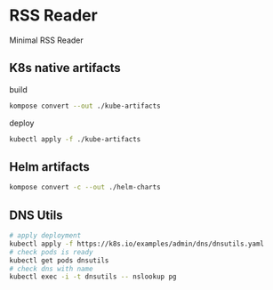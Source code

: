# RSS Reader

Minimal RSS Reader

## K8s native artifacts

build

```bash
kompose convert --out ./kube-artifacts
```

deploy

```bash
kubectl apply -f ./kube-artifacts
```

## Helm artifacts

```bash
kompose convert -c --out ./helm-charts
```

## DNS Utils

```bash
# apply deployment
kubectl apply -f https://k8s.io/examples/admin/dns/dnsutils.yaml
# check pods is ready
kubectl get pods dnsutils
# check dns with name 
kubectl exec -i -t dnsutils -- nslookup pg 
```